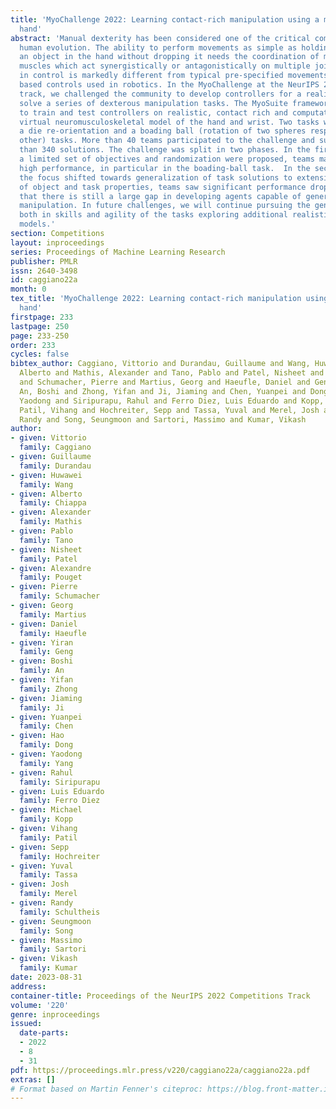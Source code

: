 ```yaml
---
title: 'MyoChallenge 2022: Learning contact-rich manipulation using a musculoskeletal
  hand'
abstract: 'Manual dexterity has been considered one of the critical components for
  human evolution. The ability to perform movements as simple as holding and rotating
  an object in the hand without dropping it needs the coordination of more than 35
  muscles which act synergistically or antagonistically on multiple joints. This complexity
  in control is markedly different from typical pre-specified movements or torque
  based controls used in robotics. In the MyoChallenge at the NeurIPS 2022 competition
  track, we challenged the community to develop controllers for a realistic hand to
  solve a series of dexterous manipulation tasks. The MyoSuite framework was used
  to train and test controllers on realistic, contact rich and computation efficient
  virtual neuromusculoskeletal model of the hand and wrist. Two tasks were proposed:
  a die re-orientation and a boading ball (rotation of two spheres respect to each
  other) tasks. More than 40 teams participated to the challenge and submitted more
  than 340 solutions. The challenge was split in two phases. In the first phase, where
  a limited set of objectives and randomization were proposed, teams managed to achieve
  high performance, in particular in the boading-ball task.  In the second phase as
  the focus shifted towards generalization of task solutions to extensive variations
  of object and task properties, teams saw significant performance drop. This shows
  that there is still a large gap in developing agents capable of generalizable skilled
  manipulation. In future challenges, we will continue pursuing the generalizability
  both in skills and agility of the tasks exploring additional realistic neuromusculoskeletal
  models.'
section: Competitions
layout: inproceedings
series: Proceedings of Machine Learning Research
publisher: PMLR
issn: 2640-3498
id: caggiano22a
month: 0
tex_title: 'MyoChallenge 2022: Learning contact-rich manipulation using a musculoskeletal
  hand'
firstpage: 233
lastpage: 250
page: 233-250
order: 233
cycles: false
bibtex_author: Caggiano, Vittorio and Durandau, Guillaume and Wang, Huwawei and Chiappa,
  Alberto and Mathis, Alexander and Tano, Pablo and Patel, Nisheet and Pouget, Alexandre
  and Schumacher, Pierre and Martius, Georg and Haeufle, Daniel and Geng, Yiran and
  An, Boshi and Zhong, Yifan and Ji, Jiaming and Chen, Yuanpei and Dong, Hao and Yang,
  Yaodong and Siripurapu, Rahul and Ferro Diez, Luis Eduardo and Kopp, Michael and
  Patil, Vihang and Hochreiter, Sepp and Tassa, Yuval and Merel, Josh and Schultheis,
  Randy and Song, Seungmoon and Sartori, Massimo and Kumar, Vikash
author:
- given: Vittorio
  family: Caggiano
- given: Guillaume
  family: Durandau
- given: Huwawei
  family: Wang
- given: Alberto
  family: Chiappa
- given: Alexander
  family: Mathis
- given: Pablo
  family: Tano
- given: Nisheet
  family: Patel
- given: Alexandre
  family: Pouget
- given: Pierre
  family: Schumacher
- given: Georg
  family: Martius
- given: Daniel
  family: Haeufle
- given: Yiran
  family: Geng
- given: Boshi
  family: An
- given: Yifan
  family: Zhong
- given: Jiaming
  family: Ji
- given: Yuanpei
  family: Chen
- given: Hao
  family: Dong
- given: Yaodong
  family: Yang
- given: Rahul
  family: Siripurapu
- given: Luis Eduardo
  family: Ferro Diez
- given: Michael
  family: Kopp
- given: Vihang
  family: Patil
- given: Sepp
  family: Hochreiter
- given: Yuval
  family: Tassa
- given: Josh
  family: Merel
- given: Randy
  family: Schultheis
- given: Seungmoon
  family: Song
- given: Massimo
  family: Sartori
- given: Vikash
  family: Kumar
date: 2023-08-31
address:
container-title: Proceedings of the NeurIPS 2022 Competitions Track
volume: '220'
genre: inproceedings
issued:
  date-parts:
  - 2022
  - 8
  - 31
pdf: https://proceedings.mlr.press/v220/caggiano22a/caggiano22a.pdf
extras: []
# Format based on Martin Fenner's citeproc: https://blog.front-matter.io/posts/citeproc-yaml-for-bibliographies/
---
```


